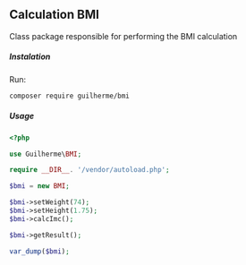 ## Calculation BMI

Class package responsible for performing the BMI calculation


##### Instalation

Run:
```bash
composer require guilherme/bmi
```

##### Usage 

```php
<?php

use Guilherme\BMI;

require __DIR__. '/vendor/autoload.php';

$bmi = new BMI;

$bmi->setWeight(74);
$bmi->setHeight(1.75);
$bmi->calcImc();

$bmi->getResult();

var_dump($bmi);
```